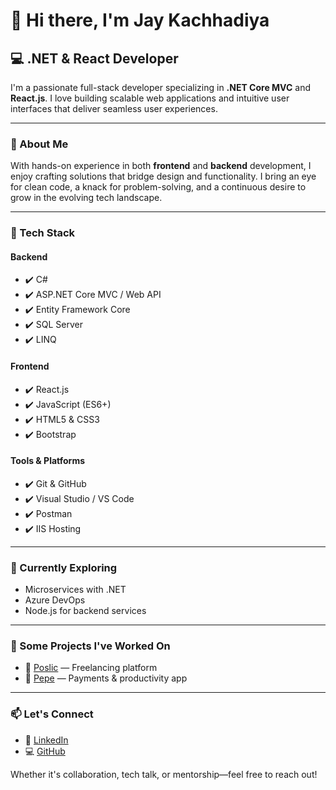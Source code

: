 # 👋 Hi there, I'm Jay Kachhadiya

## 💻 .NET & React Developer

I'm a passionate full-stack developer specializing in **.NET Core MVC** and **React.js**. I love building scalable web applications and intuitive user interfaces that deliver seamless user experiences.

---

### 🚀 About Me

With hands-on experience in both **frontend** and **backend** development, I enjoy crafting solutions that bridge design and functionality. I bring an eye for clean code, a knack for problem-solving, and a continuous desire to grow in the evolving tech landscape.

---

### 💼 Tech Stack

#### Backend
- ✔️ C#
- ✔️ ASP.NET Core MVC / Web API
- ✔️ Entity Framework Core
- ✔️ SQL Server
- ✔️ LINQ

#### Frontend
- ✔️ React.js
- ✔️ JavaScript (ES6+)
- ✔️ HTML5 & CSS3
- ✔️ Bootstrap

#### Tools & Platforms
- ✔️ Git & GitHub
- ✔️ Visual Studio / VS Code
- ✔️ Postman
- ✔️ IIS Hosting

---

### 🌱 Currently Exploring
- Microservices with .NET
- Azure DevOps
- Node.js for backend services

---

### 🔨 Some Projects I've Worked On

- 🔗 [Poslic](https://poslic.rs/) — Freelancing platform
- 🔗 [Pepe](https://getpepe.app/) — Payments & productivity app

---

### 📫 Let's Connect

- 💼 [LinkedIn](https://www.linkedin.com/in/jaykachhadiya9512/)
- 💻 [GitHub](https://github.com/jk9512)

Whether it's collaboration, tech talk, or mentorship—feel free to reach out!
